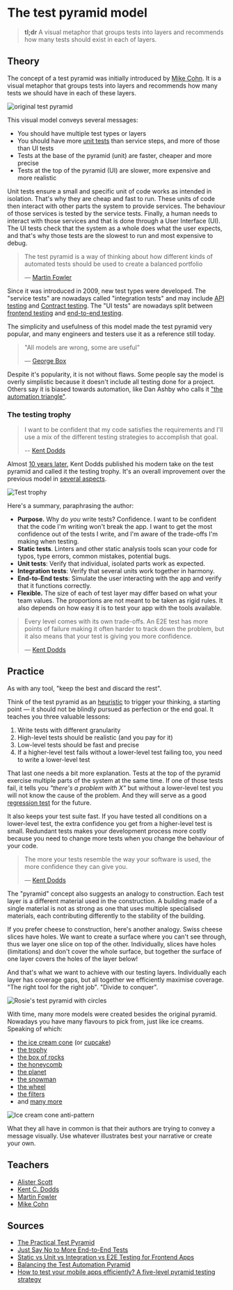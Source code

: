 <!-- markdownlint-disable MD033 -->

# The test pyramid model

> **tl;dr** A visual metaphor that groups tests into layers and recommends how many tests should exist in each of layers.

## Theory

The concept of a test pyramid was initially introduced by [Mike Cohn](https://amzn.to/3W7LLKz). It is a visual metaphor that groups tests into layers and recommends how many tests we should have in each of these layers.

![original test pyramid](../_media/articles/test-pyramid.png)

This visual model conveys several messages:

- You should have multiple test types or layers
- You should have more [unit tests](/types/test-types.md) than service steps, and more of those than UI tests
- Tests at the base of the pyramid (unit) are faster, cheaper and more precise
- Tests at the top of the pyramid (UI) are slower, more expensive and more realistic

Unit tests ensure a small and specific unit of code works as intended in isolation. That's why they are cheap and fast to run. These units of code then interact with other parts the system to provide services. The behaviour of those services is tested by the service tests. Finally, a human needs to interact with those services and that is done through a User Interface (UI). The UI tests check that the system as a whole does what the user expects, and that's why those tests are the slowest to run and most expensive to debug.

> The test pyramid is a way of thinking about how different kinds of automated tests should be used to create a balanced portfolio
>
> — [Martin Fowler](https://martinfowler.com/bliki/TestPyramid.html)

Since it was introduced in 2009, new test types were developed. The "service tests" are nowadays called "integration tests" and may include [API testing](/types/test-types.md) and [Contract testing](/types/test-types.md). The "UI tests" are nowadays split between [frontend testing](/types/test-types.md) and [end-to-end testing](/types/test-types.md).

The simplicity and usefulness of this model made the test pyramid very popular, and many engineers and testers use it as a reference still today.

> "All models are wrong, some are useful"
>
> — [George Box](https://en.wikipedia.org/wiki/George_E._P._Box)

Despite it's popularity, it is not without flaws. Some people say the model is overly simplistic because it doesn't include all testing done for a project. Others say it is biased towards automation, like Dan Ashby who calls it ["the automation triangle"](https://danashby.co.uk/2018/05/03/a-better-testing-pyramid/).

### The testing trophy

> I want to be confident that my code satisfies the requirements and I'll use a mix of the different testing strategies to accomplish that goal.
>
> \-- [Kent Dodds](https://kentcdodds.com/blog/static-vs-unit-vs-integration-vs-e2e-tests)

Almost [10 years later](https://twitter.com/kentcdodds/status/960723172591992832?lang=en), Kent Dodds published his modern take on the test pyramid and called it the testing trophy. It's an overall improvement over the previous model in [several aspects](https://kentcdodds.com/blog/static-vs-unit-vs-integration-vs-e2e-tests).

![Test trophy](../_media/articles/test-pyramid-trophy.png)

Here's a summary, paraphrasing the author:

- **Purpose.** Why do _you_ write tests? Confidence. I want to be confident that the code I'm writing won't break the app. I want to get the most confidence out of the tests I write, and I'm aware of the trade-offs I'm making when testing.
- **Static tests**. Linters and other static analysis tools scan your code for typos, type errors, common mistakes, potential bugs.
- **Unit tests**: Verify that individual, isolated parts work as expected.
- **Integration tests**: Verify that several units work together in harmony.
- **End-to-End tests**: Simulate the user interacting with the app and verify that it functions correctly.
- **Flexible.** The size of each of test layer may differ based on what your team values. The proportions are not meant to be taken as rigid rules. It also depends on how easy it is to test your app with the tools available.

> Every level comes with its own trade-offs. An E2E test has more points of failure making it often harder to track down the problem, but it also means that your test is giving you more confidence.
>
> — [Kent Dodds](https://kentcdodds.com/blog/static-vs-unit-vs-integration-vs-e2e-tests)

## Practice

As with any tool, "keep the best and discard the rest".

Think of the test pyramid as an [heuristic](/docs/toolbox/heuristics.md) to trigger your thinking, a starting point — it should not be blindly pursued as perfection or the end goal. It teaches you three valuable lessons:

1. Write tests with different granularity
2. High-level tests should be realistic (and you pay for it)
3. Low-level tests should be fast and precise
4. If a higher-level test fails without a lower-level test failing too, you need to write a lower-level test

That last one needs a bit more explanation. Tests at the top of the pyramid exercise multiple parts of the system at the same time. If one of those tests fail, it tells you _"there's a problem with X"_ but without a lower-level test you will not know the cause of the problem. And they will serve as a good [regression test](/types/test-types.md) for the future.

It also keeps your test suite fast. If you have tested all conditions on a lower-level test, the extra confidence you get from a higher-level test is small. Redundant tests makes your development process more costly because you need to change more tests when you change the behaviour of your code.

> The more your tests resemble the way your software is used, the more confidence they can give you.
>
> — [Kent Dodds](https://twitter.com/kentcdodds/status/977018512689455106)

The "pyramid" concept also suggests an analogy to construction. Each test layer is a different material used in the construction. A building made of a single material is not as strong as one that uses multiple specialised materials, each contributing differently to the stability of the building.

If you prefer cheese to construction, here's another analogy. Swiss cheese slices have holes. We want to create a surface where you can't see through, thus we layer one slice on top of the other. Individually, slices have holes (limitations) and don't cover the whole surface, but together the surface of one layer covers the holes of the layer below!

And that's what we want to achieve with our testing layers. Individually each layer has coverage gaps, but all together we efficiently maximise coverage. "The right tool for the right job". "Divide to conquer".

![Rosie's test pyramid with circles](../_media/articles/test-pyramid-rosie-circles.png)

With time, many more models were created besides the original pyramid. Nowadays you have many flavours to pick from, just like ice creams. Speaking of which:

- [the ice cream cone](https://alisterbscott.com/kb/testing-pyramids/) (or [cupcake](https://www.thoughtworks.com/insights/blog/introducing-software-testing-cupcake-anti-pattern))
- [the trophy](https://kentcdodds.com/blog/the-testing-trophy-and-testing-classifications)
- [the box of rocks](https://gerg.dev/2018/05/testing-is-like-a-box-of-rocks/)
- [the honeycomb](https://medium.com/@fistsOfReason/testing-is-good-pyramids-are-bad-ice-cream-cones-are-the-worst-ad94b9b2f05f)
- [the planet](https://www.dropbox.com/s/ahnmtqt4c5l1qv7/round%20earth.pdf?dl=0)
- [the snowman](https://angryweasel.com/blog/the-test-automation-snowman)
- [the wheel](https://www.ministryoftesting.com/dojo/lessons/an-introduction-to-the-automation-test-wheel)
- [the filters](https://infiniteundo.com/post/158179632683/abandoning-the-pyramid-of-testing-in-favor-of-a)
- and [many more](http://www.testingreferences.com/here_be_pyramids.php)

![Ice cream cone anti-pattern](../_media/articles/test-pyramid-icecream.png)

What they all have in common is that their authors are trying to convey a message visually. Use whatever illustrates best your narrative or create your own.

## Teachers

- [Alister Scott](https://alisterbscott.com/kb/testing-pyramids/)
- [Kent C. Dodds](https://kentcdodds.com/)
- [Martin Fowler](https://martinfowler.com/bliki/TestPyramid.html)
- [Mike Cohn](https://www.mountaingoatsoftware.com/blog)

## Sources

- [The Practical Test Pyramid](https://martinfowler.com/articles/practical-test-pyramid.html)
- [Just Say No to More End-to-End Tests](https://testing.googleblog.com/2015/04/just-say-no-to-more-end-to-end-tests.html)
- [Static vs Unit vs Integration vs E2E Testing for Frontend Apps](https://kentcdodds.com/blog/static-vs-unit-vs-integration-vs-e2e-tests)
- [Balancing the Test Automation Pyramid](https://medium.com/lydtech-consulting/balancing-the-test-automation-pyramid-30cf9c8d8a3c)
- [How to test your mobile apps efficiently? A five-level pyramid testing strategy](https://medium.com/@BIT_OFIT/how-to-test-efficiently-your-mobile-apps-68be944331ee)
